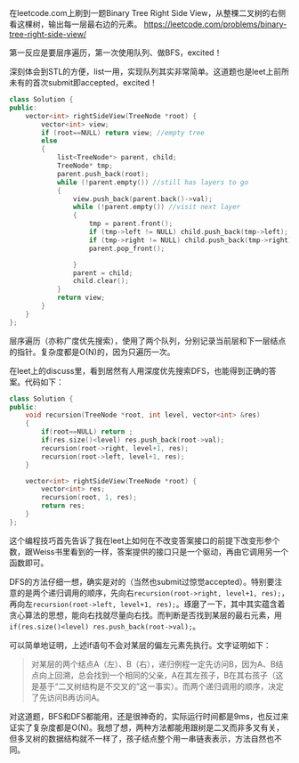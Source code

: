 在leetcode.com上刷到一题Binary Tree Right Side View，从整棵二叉树的右侧看这棵树，输出每一层最右边的元素。
https://leetcode.com/problems/binary-tree-right-side-view/

第一反应是要层序遍历，第一次使用队列、做BFS，excited！

深刻体会到STL的方便，list一用，实现队列其实非常简单。这道题也是leet上前所未有的首次submit即accepted，excited！

```C++
class Solution {
public:
    vector<int> rightSideView(TreeNode *root) {
        vector<int> view;
        if (root==NULL) return view; //empty tree
        else
        {
            list<TreeNode*> parent, child;
            TreeNode* tmp;
            parent.push_back(root);
            while (!parent.empty()) //still has layers to go
            {
                view.push_back(parent.back()->val);
                while (!parent.empty()) //visit next layer
                {
                    tmp = parent.front();
                    if (tmp->left != NULL) child.push_back(tmp->left);
                    if (tmp->right != NULL) child.push_back(tmp->right);
                    parent.pop_front();

                }
                parent = child;
                child.clear();
            }
            return view;
        }
    }
};
```

层序遍历（亦称广度优先搜索），使用了两个队列，分别记录当前层和下一层结点的指针。复杂度都是O(N)的，因为只遍历一次。

在leet上的discuss里，看到居然有人用深度优先搜索DFS，也能得到正确的答案。代码如下：

```C++
class Solution {
public:
    void recursion(TreeNode *root, int level, vector<int> &res)
    {
        if(root==NULL) return ;
        if(res.size()<level) res.push_back(root->val);
        recursion(root->right, level+1, res);
        recursion(root->left, level+1, res);
    }

    vector<int> rightSideView(TreeNode *root) {
        vector<int> res;
        recursion(root, 1, res);
        return res;
    }
};
```

这个编程技巧首先告诉了我在leet上如何在不改变答案接口的前提下改变形参个数，跟Weiss书里看到的一样，答案提供的接口只是一个驱动，再由它调用另一个函数即可。

DFS的方法仔细一想，确实是对的（当然也submit过惊觉accepted）。特别要注意的是两个递归调用的顺序，先向右`recursion(root->right, level+1, res);`，再向左`recursion(root->left, level+1, res);`。琢磨了一下，其中其实蕴含着贪心算法的思想，能向右找就尽量向右找。而判断是否找到某层的最右元素，用`if(res.size()<level) res.push_back(root->val);`。

可以简单地证明，上述if语句不会对某层的偏左元素先执行。文字证明如下：

> 对某层的两个结点A（左）、B（右），递归例程一定先访问B，因为A、B结点向上回溯，总会找到一个相同的父亲，A在其左孩子，B在其右孩子（这是基于“二叉树结构是不交叉的”这一事实）。而两个递归调用的顺序，决定了先访问B再访问A。

对这道题，BFS和DFS都能用，还是很神奇的，实际运行时间都是9ms，也反过来证实了复杂度都是O(N)。我想了想，两种方法都能用跟树是二叉而非多叉有关，但多叉树的数据结构就不一样了，孩子结点整个用一串链表表示，方法自然也不同。

